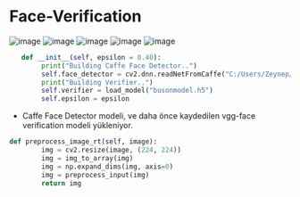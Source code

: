 # Face-Verification
![image](https://user-images.githubusercontent.com/86806643/194709809-2561f686-9f04-4ac1-b569-6d26fbbb5280.png)
![image](https://user-images.githubusercontent.com/86806643/194709978-db7795fc-6143-4928-a511-6572959094d3.png)
![image](https://user-images.githubusercontent.com/86806643/194709994-527228ef-5e02-4c33-9524-222d0768551a.png)
![image](https://user-images.githubusercontent.com/86806643/194710029-6ec67914-5918-4414-84f0-14077ca60891.png)
![image](https://user-images.githubusercontent.com/86806643/194710141-b99d004d-89d5-4e8e-9c3e-bd1878d531b0.png)
```python
   def __init__(self, epsilon = 0.40): 
        print("Building Caffe Face Detector..") 
        self.face_detector = cv2.dnn.readNetFromCaffe("C:/Users/Zeynep/Desktop/SVMfaceR/deploy.prototxt.txt", "C:/Users/Zeynep/Desktop/SVMfaceR/res10_300x300_ssd_iter_140000.caffemodel") 
        print("Building Verifier..") 
        self.verifier = load_model("busonmodel.h5") 
        self.epsilon = epsilon
```
* Caffe Face Detector modeli, ve daha önce kaydedilen vgg-face verification modeli yükleniyor.

```python 
def preprocess_image_rt(self, image): 
        img = cv2.resize(image, (224, 224)) 
        img = img_to_array(img) 
        img = np.expand_dims(img, axis=0) 
        img = preprocess_input(img) 
        return img
```


